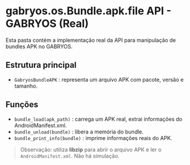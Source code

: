 # gabryos.os.Bundle.apk.file API - GABRYOS (Real)

Esta pasta contém a implementação real da API para manipulação de bundles APK no GABRYOS.

## Estrutura principal
- `GabryosBundleAPK` : representa um arquivo APK com pacote, versão e tamanho.

## Funções
- `bundle_load(apk_path)` : carrega um APK real, extrai informações do AndroidManifest.xml.
- `bundle_unload(bundle)` : libera a memória do bundle.
- `bundle_print_info(bundle)` : imprime informações reais do APK.

> Observação: utiliza **libzip** para abrir o arquivo APK e ler o `AndroidManifest.xml`. Não há simulação.
